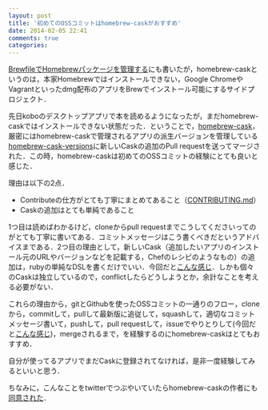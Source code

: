 ```yaml
---
layout: post
title: '初めてのOSSコミットはhomebrew-caskがおすすめ'
date: 2014-02-05 22:41
comments: true
categories: 
---
```


[BrewfileでHomebrewパッケージを管理する](http://deeeet.com/writing/2013/12/23/brewfile/)にも書いたが，homebrew-caskというのは，本家Homebrewではインストールできない，Google ChromeやVagrantといったdmg配布のアプリをBrewでインストール可能にするサイドプロジェクト．

先日koboのデスクトップアプリで本を読めるようになったが，まだhomebrew-caskではインストールできない状態だった．ということで，[homebrew-cask](https://github.com/phinze/homebrew-cask)，厳密にはhomebrew-caskで管理されるアプリの派生バージョンを管理している[homebrew-cask-versions](https://github.com/caskroom/homebrew-versions)に新しいCaskの追加のPull requestを送ってマージされた．この時，homebrew-caskは初めてのOSSコミットの経験にとても良いと感じた．

理由は以下の2点．

- Contributeの仕方がとても丁寧にまとめてあること（[CONTRIBUTING.md](https://github.com/phinze/homebrew-cask/blob/master/CONTRIBUTING.md)）
- Caskの追加はとても単純であること

1つ目は読めばわかるけど，cloneからpull requestまでこうしてくださいってのがとても丁寧に書いてある．コミットメッセージはこう書くべきだというアドバイスまである．2つ目の理由として，新しいCask（追加したいアプリのインストール元のURLやバージョンなどを記載する，Chefのレシピのようなもの）の追加は，rubyの単純なDSLを書くだけでいい．今回だと[こんな感じ](https://github.com/caskroom/homebrew-versions/blob/master/Casks/kobo-jp.rb)．しかも個々のCaskは独立しているので，conflictしたらどうしようとか，余計なことを考える必要がない．

これらの理由から，gitとGithubを使ったOSSコミットの一通りのフロー，cloneから，commitして，pullして最新版に追従して，squashして，適切なコミットメッセージ書いて，pushして，pull requestして，issueでやりとりして(今回だと[こんな感じ](https://github.com/caskroom/homebrew-versions/pull/95))，mergeされるまで，を経験するのにhomebrew-caskはとてもおすすめ．

自分が使ってるアプリでまだCaskに登録されてなければ，是非一度経験してみるといいと思う．

ちなみに，こんなことをtwitterでつぶやいていたらhomebrew-caskの作者にも[同意された](https://twitter.com/phinze/status/427527187915624449)．





